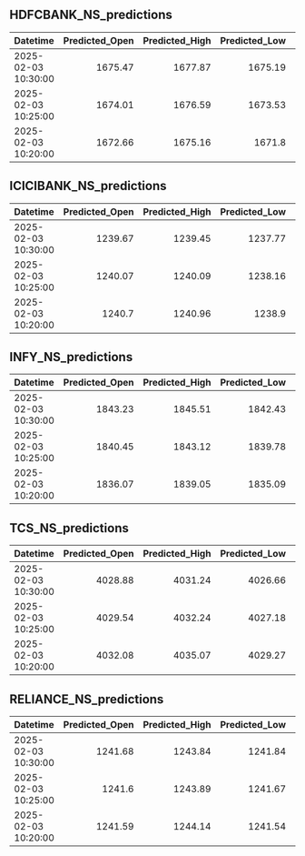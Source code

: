 ## HDFCBANK_NS_predictions
| Datetime            |   Predicted_Open |   Predicted_High |   Predicted_Low |   Predicted_Close |   Predicted_Volume |
|:--------------------|-----------------:|-----------------:|----------------:|------------------:|-------------------:|
| 2025-02-03 10:30:00 |          1675.47 |          1677.87 |         1675.19 |           1677.08 |            68896   |
| 2025-02-03 10:25:00 |          1674.01 |          1676.59 |         1673.53 |           1675.58 |            67993.6 |
| 2025-02-03 10:20:00 |          1672.66 |          1675.16 |         1671.8  |           1673.96 |            70900.9 |

## ICICIBANK_NS_predictions
| Datetime            |   Predicted_Open |   Predicted_High |   Predicted_Low |   Predicted_Close |   Predicted_Volume |
|:--------------------|-----------------:|-----------------:|----------------:|------------------:|-------------------:|
| 2025-02-03 10:30:00 |          1239.67 |          1239.45 |         1237.77 |           1238.49 |            68078.4 |
| 2025-02-03 10:25:00 |          1240.07 |          1240.09 |         1238.16 |           1239.02 |            67641.9 |
| 2025-02-03 10:20:00 |          1240.7  |          1240.96 |         1238.9  |           1239.87 |            66300.7 |

## INFY_NS_predictions
| Datetime            |   Predicted_Open |   Predicted_High |   Predicted_Low |   Predicted_Close |   Predicted_Volume |
|:--------------------|-----------------:|-----------------:|----------------:|------------------:|-------------------:|
| 2025-02-03 10:30:00 |          1843.23 |          1845.51 |         1842.43 |           1843.92 |            28435.6 |
| 2025-02-03 10:25:00 |          1840.45 |          1843.12 |         1839.78 |           1841.27 |            28659.7 |
| 2025-02-03 10:20:00 |          1836.07 |          1839.05 |         1835.09 |           1836.66 |            30064.7 |

## TCS_NS_predictions
| Datetime            |   Predicted_Open |   Predicted_High |   Predicted_Low |   Predicted_Close |   Predicted_Volume |
|:--------------------|-----------------:|-----------------:|----------------:|------------------:|-------------------:|
| 2025-02-03 10:30:00 |          4028.88 |          4031.24 |         4026.66 |           4030.34 |            23421.6 |
| 2025-02-03 10:25:00 |          4029.54 |          4032.24 |         4027.18 |           4031.18 |            22547.4 |
| 2025-02-03 10:20:00 |          4032.08 |          4035.07 |         4029.27 |           4033.53 |            22920.7 |

## RELIANCE_NS_predictions
| Datetime            |   Predicted_Open |   Predicted_High |   Predicted_Low |   Predicted_Close |   Predicted_Volume |
|:--------------------|-----------------:|-----------------:|----------------:|------------------:|-------------------:|
| 2025-02-03 10:30:00 |          1241.68 |          1243.84 |         1241.84 |           1242.35 |            98900.9 |
| 2025-02-03 10:25:00 |          1241.6  |          1243.89 |         1241.67 |           1242.11 |           112015   |
| 2025-02-03 10:20:00 |          1241.59 |          1244.14 |         1241.54 |           1242.03 |           131785   |

